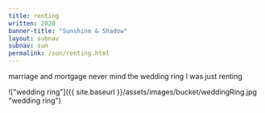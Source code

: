 ```yaml
---
title: renting
written: 2020
banner-title: "Sunshine & Shadow" 
layout: subnav
subnav: sun
permalink: /sun/renting.html
---
```



<div class="poem">
marriage and mortgage  
never mind the wedding ring  
I was just renting
</div>


!["wedding ring"]({{ site.baseurl }}/assets/images/bucket/weddingRing.jpg "wedding ring")

